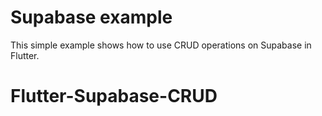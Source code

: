 # Supabase example

This simple example shows how to use CRUD operations on Supabase in Flutter.
# Flutter-Supabase-CRUD
